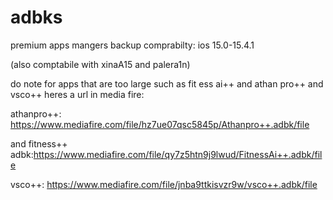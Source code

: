 # adbks
premium apps mangers backup
comprabilty: ios 15.0-15.4.1

(also comptabile with xinaA15 and palera1n)

do note for apps that are too large such  as fit ess ai++ and athan pro++ and vsco++ heres a url in media fire:


athanpro++: https://www.mediafire.com/file/hz7ue07qsc5845p/Athanpro++.adbk/file

and fitness++ adbk:https://www.mediafire.com/file/qy7z5htn9j9lwud/FitnessAi++.adbk/file


vsco++: https://www.mediafire.com/file/jnba9ttkisvzr9w/vsco++.adbk/file

